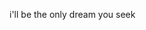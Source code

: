 i'll be the only dream you seek

<!---
cdm-utsukushii/cdm-utsukushii is a ✨ special ✨ repository because its `README.md` (this file) appears on your GitHub profile.
You can click the Preview link to take a look at your changes.
--->
